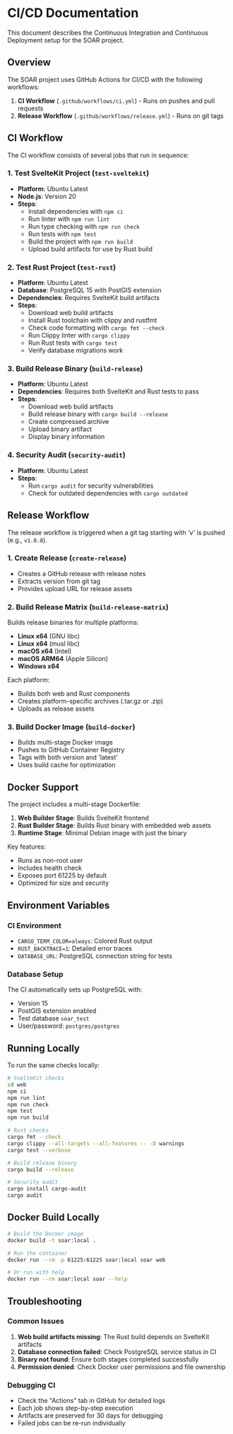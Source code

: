 # CI/CD Documentation

This document describes the Continuous Integration and Continuous Deployment setup for the SOAR project.

## Overview

The SOAR project uses GitHub Actions for CI/CD with the following workflows:

1. **CI Workflow** (`.github/workflows/ci.yml`) - Runs on pushes and pull requests
2. **Release Workflow** (`.github/workflows/release.yml`) - Runs on git tags

## CI Workflow

The CI workflow consists of several jobs that run in sequence:

### 1. Test SvelteKit Project (`test-sveltekit`)

- **Platform**: Ubuntu Latest
- **Node.js**: Version 20
- **Steps**:
  - Install dependencies with `npm ci`
  - Run linter with `npm run lint`
  - Run type checking with `npm run check`
  - Run tests with `npm test`
  - Build the project with `npm run build`
  - Upload build artifacts for use by Rust build

### 2. Test Rust Project (`test-rust`)

- **Platform**: Ubuntu Latest
- **Database**: PostgreSQL 15 with PostGIS extension
- **Dependencies**: Requires SvelteKit build artifacts
- **Steps**:
  - Download web build artifacts
  - Install Rust toolchain with clippy and rustfmt
  - Check code formatting with `cargo fmt --check`
  - Run Clippy linter with `cargo clippy`
  - Run Rust tests with `cargo test`
  - Verify database migrations work

### 3. Build Release Binary (`build-release`)

- **Platform**: Ubuntu Latest
- **Dependencies**: Requires both SvelteKit and Rust tests to pass
- **Steps**:
  - Download web build artifacts
  - Build release binary with `cargo build --release`
  - Create compressed archive
  - Upload binary artifact
  - Display binary information

### 4. Security Audit (`security-audit`)

- **Platform**: Ubuntu Latest
- **Steps**:
  - Run `cargo audit` for security vulnerabilities
  - Check for outdated dependencies with `cargo outdated`

## Release Workflow

The release workflow is triggered when a git tag starting with 'v' is pushed (e.g., `v1.0.0`).

### 1. Create Release (`create-release`)

- Creates a GitHub release with release notes
- Extracts version from git tag
- Provides upload URL for release assets

### 2. Build Release Matrix (`build-release-matrix`)

Builds release binaries for multiple platforms:

- **Linux x64** (GNU libc)
- **Linux x64** (musl libc)
- **macOS x64** (Intel)
- **macOS ARM64** (Apple Silicon)
- **Windows x64**

Each platform:
- Builds both web and Rust components
- Creates platform-specific archives (.tar.gz or .zip)
- Uploads as release assets

### 3. Build Docker Image (`build-docker`)

- Builds multi-stage Docker image
- Pushes to GitHub Container Registry
- Tags with both version and 'latest'
- Uses build cache for optimization

## Docker Support

The project includes a multi-stage Dockerfile:

1. **Web Builder Stage**: Builds SvelteKit frontend
2. **Rust Builder Stage**: Builds Rust binary with embedded web assets
3. **Runtime Stage**: Minimal Debian image with just the binary

Key features:
- Runs as non-root user
- Includes health check
- Exposes port 61225 by default
- Optimized for size and security

## Environment Variables

### CI Environment

- `CARGO_TERM_COLOR=always`: Colored Rust output
- `RUST_BACKTRACE=1`: Detailed error traces
- `DATABASE_URL`: PostgreSQL connection string for tests

### Database Setup

The CI automatically sets up PostgreSQL with:
- Version 15
- PostGIS extension enabled
- Test database `soar_test`
- User/password: `postgres/postgres`

## Running Locally

To run the same checks locally:

```bash
# SvelteKit checks
cd web
npm ci
npm run lint
npm run check
npm test
npm run build

# Rust checks
cargo fmt --check
cargo clippy --all-targets --all-features -- -D warnings
cargo test --verbose

# Build release binary
cargo build --release

# Security audit
cargo install cargo-audit
cargo audit
```

## Docker Build Locally

```bash
# Build the Docker image
docker build -t soar:local .

# Run the container
docker run --rm -p 61225:61225 soar:local soar web

# Or run with help
docker run --rm soar:local soar --help
```

## Troubleshooting

### Common Issues

1. **Web build artifacts missing**: The Rust build depends on SvelteKit artifacts
2. **Database connection failed**: Check PostgreSQL service status in CI
3. **Binary not found**: Ensure both stages completed successfully
4. **Permission denied**: Check Docker user permissions and file ownership

### Debugging CI

- Check the "Actions" tab in GitHub for detailed logs
- Each job shows step-by-step execution
- Artifacts are preserved for 30 days for debugging
- Failed jobs can be re-run individually
